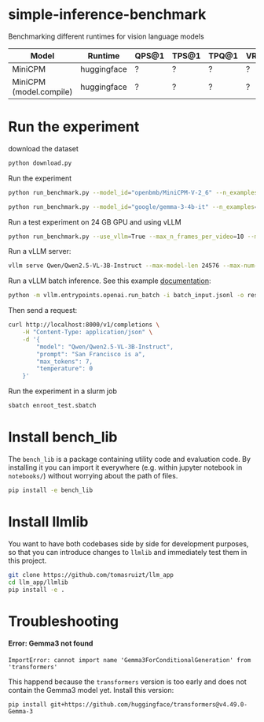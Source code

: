 # simple-inference-benchmark
Benchmarking different runtimes for vision language models


| Model                   | Runtime     | QPS@1 | TPS@1 | TPQ@1 | VRAMpeak@1 |
| ----------------------- | ----------- | ----- | ----- | ----- | ---------- |
| MiniCPM                 | huggingface | ?     | ?     | ?     | ?          |
| MiniCPM (model.compile) | huggingface | ?     | ?     | ?     | ?          |

# Run the experiment
download the dataset
```bash
python download.py
```

Run the experiment
```bash
python run_benchmark.py --model_id="openbmb/MiniCPM-V-2_6" --n_examples=300

python run_benchmark.py --model_id="google/gemma-3-4b-it" --n_examples=300
```

Run a test experiment on 24 GB GPU and using vLLM

```bash
python run_benchmark.py --use_vllm=True --max_n_frames_per_video=10 --model_id=Qwen/Qwen2.5-VL-3B-Instruct --vllm_max_model_len=16384 --n_examples=10
```

Run a vLLM server:

```bash
vllm serve Qwen/Qwen2.5-VL-3B-Instruct --max-model-len 24576 --max-num-seqs 8 --max-num-batched-tokens 32768 --dtype bfloat16 --enforce-eager --allowed-local-media-path=/home/
```

Run a vLLM batch inference. See this example [documentation](https://github.com/vllm-project/vllm/blob/main/examples/offline_inference/openai/openai_batch.md):

```bash
python -m vllm.entrypoints.openai.run_batch -i batch_input.jsonl -o results.jsonl --model Qwen/Qwen2.5-VL-3B-Instruct --allowed-local-media-path=/home/
```

Then send a request:

```bash
curl http://localhost:8000/v1/completions \
    -H "Content-Type: application/json" \
    -d '{
        "model": "Qwen/Qwen2.5-VL-3B-Instruct",
        "prompt": "San Francisco is a",
        "max_tokens": 7,
        "temperature": 0
    }'
```

Run the experiment in a slurm job
```bash
sbatch enroot_test.sbatch
```
# Install bench_lib
The `bench_lib` is a package containing utility code and evaluation code. By installing it you can import it everywhere (e.g. within jupyter notebook in `notebooks/`) without worrying about the path of files. 
```bash
pip install -e bench_lib
```

# Install llmlib
You want to have both codebases side by side for development purposes, so that you can introduce changes to `llmlib` and immediately test them in this project.
```bash
git clone https://github.com/tomasruizt/llm_app
cd llm_app/llmlib
pip install -e .
```

# Troubleshooting

#### Error: Gemma3 not found
```shell
ImportError: cannot import name 'Gemma3ForConditionalGeneration' from 'transformers'
```
This happend because the `transformers` version is too early and does not contain the Gemma3 model yet. Install this version:
```shell
pip install git+https://github.com/huggingface/transformers@v4.49.0-Gemma-3
```